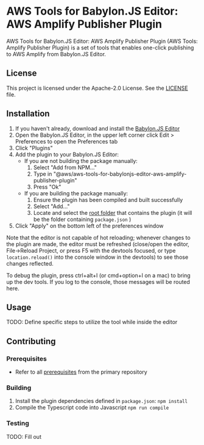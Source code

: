 # AWS Tools for Babylon.JS Editor: AWS Amplify Publisher Plugin

AWS Tools for Babylon.JS Editor: AWS Amplify Publisher Plugin (AWS Tools: Amplify Publisher Plugin) is a set of tools that enables one-click publishing to AWS Amplify from Babylon.JS Editor.

## License

This project is licensed under the Apache-2.0 License. See the [LICENSE](LICENSE) file.

## Installation

1. If you haven't already, download and install the [Babylon.JS Editor](http://editor.babylonjs.com/)
1. Open the Babylon.JS Editor, in the upper left corner click Edit > Preferences to open the Preferences tab
1. Click "Plugins"
1. Add the plugin to your Babylon.JS Editor:
   - If you are not building the package manually:
     1. Select "Add from NPM..."
     1. Type in "@aws/aws-tools-for-babylonjs-editor-aws-amplify-publisher-plugin"
     1. Press "Ok"
   - If you are building the package manually:
     1. Ensure the plugin has been compiled and built successfully
     1. Select "Add..."
     1. Locate and select the [root folder](.) that contains the plugin (it will be the folder containing `package.json` )
1. Click "Apply" on the bottom left of the preferences window

Note that the editor is not capable of hot reloading; whenever changes to the plugin are made, the editor must be refreshed (close/open the editor, File->Reload Project, or press F5 with the devtools focused, or type `location.reload()` into the console window in the devtools) to see those changes reflected.

To debug the plugin, press ctrl+alt+I (or cmd+option+I on a mac) to bring up the dev tools. If you log to the console, those messages will be routed here.

## Usage

TODO: Define specific steps to utilize the tool while inside the editor

## Contributing

### Prerequisites

- Refer to all [prerequisites](https://github.com/aws-samples/aws-tools-for-babylonjs-editor/README.md#prerequisites) from the primary repository

### Building

1. Install the plugin dependencies defined in `package.json`:
   `npm install`
2. Compile the Typescript code into Javascript
   `npm run compile`

### Testing

TODO: Fill out
